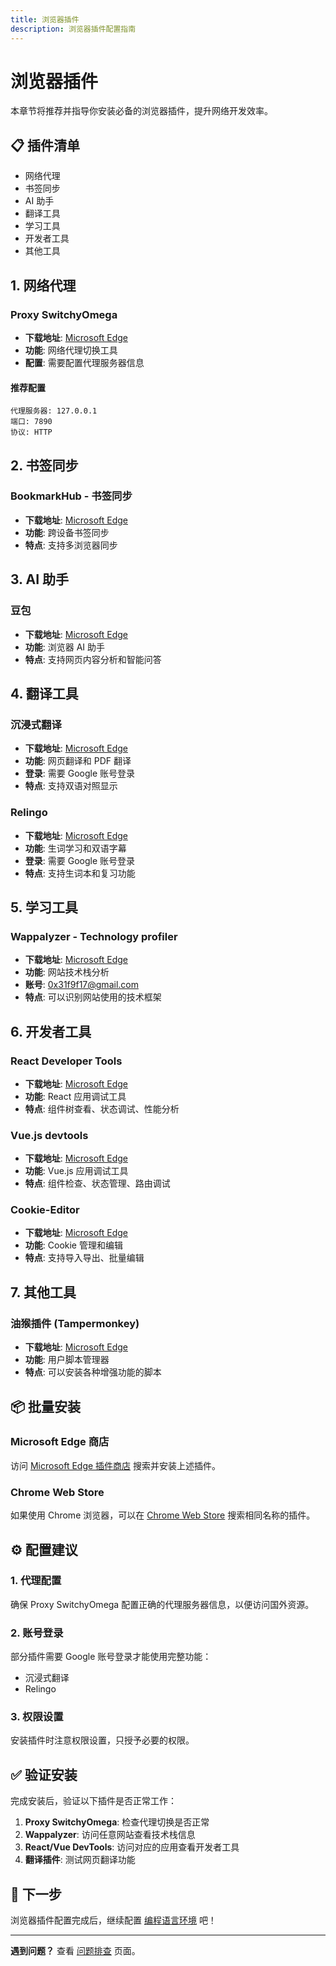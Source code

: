 ```yaml
---
title: 浏览器插件
description: 浏览器插件配置指南
---
```


# 浏览器插件

本章节将推荐并指导你安装必备的浏览器插件，提升网络开发效率。

## 📋 插件清单

- 网络代理
- 书签同步
- AI 助手
- 翻译工具
- 学习工具
- 开发者工具
- 其他工具

## 1. 网络代理

### Proxy SwitchyOmega
- **下载地址**: [Microsoft Edge](https://microsoftedge.microsoft.com/addons/detail/proxy-switchyomega/fdbloeknjpnloaggplaobopplkdhnikc)
- **功能**: 网络代理切换工具
- **配置**: 需要配置代理服务器信息

#### 推荐配置
```
代理服务器: 127.0.0.1
端口: 7890
协议: HTTP
```

## 2. 书签同步

### BookmarkHub - 书签同步
- **下载地址**: [Microsoft Edge](https://microsoftedge.microsoft.com/addons/detail/bookmarkhub-%E4%B9%A6%E7%AD%BE%E5%90%8C%E6%AD%A5/fdnmfpogadcljhecfhdikdecbkggfmgk)
- **功能**: 跨设备书签同步
- **特点**: 支持多浏览器同步

## 3. AI 助手

### 豆包
- **下载地址**: [Microsoft Edge](https://microsoftedge.microsoft.com/addons/detail/%E8%B1%86%E5%8C%85%EF%BC%8C%E6%B5%8F%E8%A7%88%E5%99%A8-ai-%E5%8A%A9%E6%89%8B/capohkkfagimodmlpnahjoijgoocdjhd?hl=zh-CN)
- **功能**: 浏览器 AI 助手
- **特点**: 支持网页内容分析和智能问答

## 4. 翻译工具

### 沉浸式翻译
- **下载地址**: [Microsoft Edge](https://microsoftedge.microsoft.com/addons/detail/%E6%B2%89%E6%B5%B8%E5%BC%8F%E7%BF%BB%E8%AF%91-%E7%BD%91%E9%A1%B5%E7%BF%BB%E8%AF%91%E6%8F%92%E4%BB%B6-pdf%E7%BF%BB%E8%AF%91-/amkbmndfnliijdhojkpoglbnaaahippg?hl=zh-CN)
- **功能**: 网页翻译和 PDF 翻译
- **登录**: 需要 Google 账号登录
- **特点**: 支持双语对照显示

### Relingo
- **下载地址**: [Microsoft Edge](https://microsoftedge.microsoft.com/addons/detail/relingo-%E6%8E%8C%E6%8F%A1%E7%94%9F%E8%AF%8D-%E5%8F%8C%E8%AF%AD%E5%AD%97%E5%B9%95-%E6%B2%89/fhaefmiaghgdaciliiiflaoiknhibkmo?hl=zh-CN)
- **功能**: 生词学习和双语字幕
- **登录**: 需要 Google 账号登录
- **特点**: 支持生词本和复习功能

## 5. 学习工具

### Wappalyzer - Technology profiler
- **下载地址**: [Microsoft Edge](https://microsoftedge.microsoft.com/addons/detail/wappalyzer-technology-profiler/mnbndgmknlpdjdnjfmfcdjoegcckoikn?hl=zh-CN)
- **功能**: 网站技术栈分析
- **账号**: 0x31f9f17@gmail.com
- **特点**: 可以识别网站使用的技术框架

## 6. 开发者工具

### React Developer Tools
- **下载地址**: [Microsoft Edge](https://microsoftedge.microsoft.com/addons/detail/react-developer-tools/gpphkfbcpidddadnkolkpfckpihlkkil)
- **功能**: React 应用调试工具
- **特点**: 组件树查看、状态调试、性能分析

### Vue.js devtools
- **下载地址**: [Microsoft Edge](https://microsoftedge.microsoft.com/addons/detail/vuejs-devtools/olofadcdnkkjdfgjcmjaadnlehnnihnl)
- **功能**: Vue.js 应用调试工具
- **特点**: 组件检查、状态管理、路由调试

### Cookie-Editor
- **下载地址**: [Microsoft Edge](https://microsoftedge.microsoft.com/addons/detail/cookieeditor/neaplmfkghagebokkhpjpoebhdledlfi)
- **功能**: Cookie 管理和编辑
- **特点**: 支持导入导出、批量编辑

## 7. 其他工具

### 油猴插件 (Tampermonkey)
- **下载地址**: [Microsoft Edge](https://microsoftedge.microsoft.com/addons/detail/%E7%AF%A1%E6%94%B9%E7%8C%B4/iikmkjmpaadaobahmlepeloendndfphd?hl=zh-CN)
- **功能**: 用户脚本管理器
- **特点**: 可以安装各种增强功能的脚本

## 📦 批量安装

### Microsoft Edge 商店
访问 [Microsoft Edge 插件商店](https://microsoftedge.microsoft.com/addons/) 搜索并安装上述插件。

### Chrome Web Store
如果使用 Chrome 浏览器，可以在 [Chrome Web Store](https://chrome.google.com/webstore/) 搜索相同名称的插件。

## ⚙️ 配置建议

### 1. 代理配置
确保 Proxy SwitchyOmega 配置正确的代理服务器信息，以便访问国外资源。

### 2. 账号登录
部分插件需要 Google 账号登录才能使用完整功能：
- 沉浸式翻译
- Relingo

### 3. 权限设置
安装插件时注意权限设置，只授予必要的权限。

## ✅ 验证安装

完成安装后，验证以下插件是否正常工作：

1. **Proxy SwitchyOmega**: 检查代理切换是否正常
2. **Wappalyzer**: 访问任意网站查看技术栈信息
3. **React/Vue DevTools**: 访问对应的应用查看开发者工具
4. **翻译插件**: 测试网页翻译功能

## 🎉 下一步

浏览器插件配置完成后，继续配置 [编程语言环境](./language-environments.md) 吧！

---

**遇到问题？** 查看 [问题排查](/troubleshooting) 页面。 
